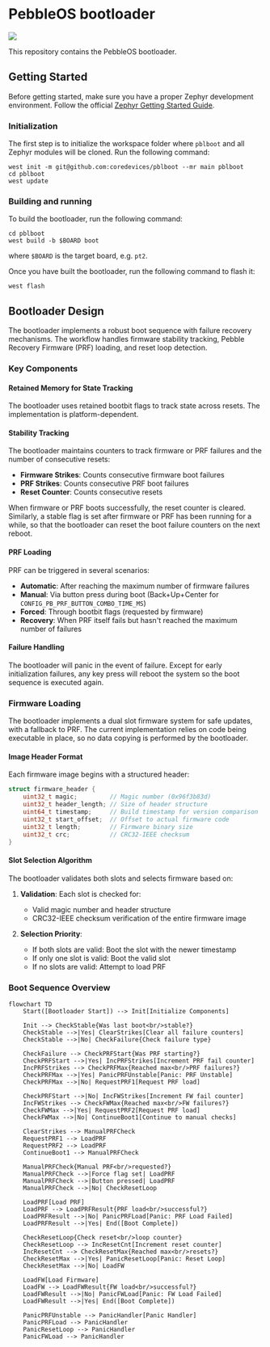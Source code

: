 # PebbleOS bootloader

<a href="https://github.com/coredevices/pblboot/actions/workflows/build.yml?query=branch%3Amain">
  <img src="https://github.com/coredevices/pblboot/actions/workflows/build.yml/badge.svg?event=push">
</a>

This repository contains the PebbleOS bootloader.

## Getting Started

Before getting started, make sure you have a proper Zephyr development
environment. Follow the official
[Zephyr Getting Started Guide](https://docs.zephyrproject.org/latest/getting_started/index.html).

### Initialization

The first step is to initialize the workspace folder where `pblboot` and all
Zephyr modules will be cloned. Run the following command:

```shell
west init -m git@github.com:coredevices/pblboot --mr main pblboot
cd pblboot
west update
```

### Building and running

To build the bootloader, run the following command:

```shell
cd pblboot
west build -b $BOARD boot
```

where `$BOARD` is the target board, e.g. `pt2`.

Once you have built the bootloader, run the following command to flash it:

```shell
west flash
```

## Bootloader Design

The bootloader implements a robust boot sequence with failure recovery
mechanisms. The workflow handles firmware stability tracking, Pebble Recovery
Firmware (PRF) loading, and reset loop detection.

### Key Components

#### Retained Memory for State Tracking

The bootloader uses retained bootbit flags to track state across resets. The
implementation is platform-dependent.

#### Stability Tracking

The bootloader maintains counters to track firmware or PRF failures and the
number of consecutive resets:

- **Firmware Strikes**: Counts consecutive firmware boot failures
- **PRF Strikes**: Counts consecutive PRF boot failures
- **Reset Counter**: Counts consecutive resets

When firmware or PRF boots successfully, the reset counter is cleared.
Similarly, a stable flag is set after firmware or PRF has been running for a
while, so that the bootloader can reset the boot failure counters on the next
reboot.

#### PRF Loading

PRF can be triggered in several scenarios:

- **Automatic**: After reaching the maximum number of firmware failures
- **Manual**: Via button press during boot (Back+Up+Center for
  `CONFIG_PB_PRF_BUTTON_COMBO_TIME_MS`)
- **Forced**: Through bootbit flags (requested by firmware)
- **Recovery**: When PRF itself fails but hasn't reached the maximum number of
  failures

#### Failure Handling

The bootloader will panic in the event of failure. Except for early
initialization failures, any key press will reboot the system so the boot
sequence is executed again.

### Firmware Loading

The bootloader implements a dual slot firmware system for safe updates, with
a fallback to PRF. The current implementation relies on code being executable in
place, so no data copying is performed by the bootloader.

#### Image Header Format

Each firmware image begins with a structured header:

```c
struct firmware_header {
    uint32_t magic;         // Magic number (0x96f3b83d)
    uint32_t header_length; // Size of header structure
    uint64_t timestamp;     // Build timestamp for version comparison
    uint32_t start_offset;  // Offset to actual firmware code
    uint32_t length;        // Firmware binary size
    uint32_t crc;           // CRC32-IEEE checksum
}
```

#### Slot Selection Algorithm

The bootloader validates both slots and selects firmware based on:

1. **Validation**: Each slot is checked for:
   - Valid magic number and header structure
   - CRC32-IEEE checksum verification of the entire firmware image

2. **Selection Priority**:
   - If both slots are valid: Boot the slot with the newer timestamp
   - If only one slot is valid: Boot the valid slot
   - If no slots are valid: Attempt to load PRF

### Boot Sequence Overview

```mermaid
flowchart TD
    Start([Bootloader Start]) --> Init[Initialize Components]

    Init --> CheckStable{Was last boot<br/>stable?}
    CheckStable -->|Yes| ClearStrikes[Clear all failure counters]
    CheckStable -->|No| CheckFailure{Check failure type}

    CheckFailure --> CheckPRFStart{Was PRF starting?}
    CheckPRFStart -->|Yes| IncPRFStrikes[Increment PRF fail counter]
    IncPRFStrikes --> CheckPRFMax{Reached max<br/>PRF failures?}
    CheckPRFMax -->|Yes| PanicPRFUnstable[Panic: PRF Unstable]
    CheckPRFMax -->|No| RequestPRF1[Request PRF load]

    CheckPRFStart -->|No| IncFWStrikes[Increment FW fail counter]
    IncFWStrikes --> CheckFWMax{Reached max<br/>FW failures?}
    CheckFWMax -->|Yes| RequestPRF2[Request PRF load]
    CheckFWMax -->|No| ContinueBoot1[Continue to manual checks]

    ClearStrikes --> ManualPRFCheck
    RequestPRF1 --> LoadPRF
    RequestPRF2 --> LoadPRF
    ContinueBoot1 --> ManualPRFCheck

    ManualPRFCheck{Manual PRF<br/>requested?}
    ManualPRFCheck -->|Force flag set| LoadPRF
    ManualPRFCheck -->|Button pressed| LoadPRF
    ManualPRFCheck -->|No| CheckResetLoop

    LoadPRF[Load PRF]
    LoadPRF --> LoadPRFResult{PRF load<br/>successful?}
    LoadPRFResult -->|No| PanicPRFLoad[Panic: PRF Load Failed]
    LoadPRFResult -->|Yes| End([Boot Complete])

    CheckResetLoop{Check reset<br/>loop counter}
    CheckResetLoop --> IncResetCnt[Increment reset counter]
    IncResetCnt --> CheckResetMax{Reached max<br/>resets?}
    CheckResetMax -->|Yes| PanicResetLoop[Panic: Reset Loop]
    CheckResetMax -->|No| LoadFW

    LoadFW[Load Firmware]
    LoadFW --> LoadFWResult{FW load<br/>successful?}
    LoadFWResult -->|No| PanicFWLoad[Panic: FW Load Failed]
    LoadFWResult -->|Yes| End([Boot Complete])

    PanicPRFUnstable --> PanicHandler[Panic Handler]
    PanicPRFLoad --> PanicHandler
    PanicResetLoop --> PanicHandler
    PanicFWLoad --> PanicHandler
```
